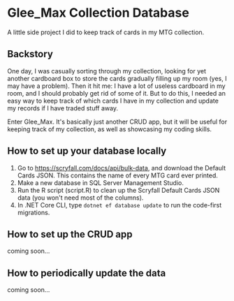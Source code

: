 # Glee_Max Collection Database
A little side project I did to keep track of cards in my MTG collection.

## Backstory
One day, I was casually sorting through my collection, looking for yet another cardboard box to store the cards gradually filling up my room (yes, I may have a problem). Then it hit me: I have a lot of useless cardboard in my room, and I should probably get rid of some of it. But to do this, I needed an easy way to keep track of which cards I have in my collection and update my records if I have traded stuff away.

Enter Glee_Max. It's basically just another CRUD app, but it will be useful for keeping track of my collection, as well as showcasing my coding skills.

## How to set up your database locally
1. Go to https://scryfall.com/docs/api/bulk-data, and download the Default Cards JSON. This contains the name of every MTG card ever printed.
2. Make a new database in SQL Server Management Studio.
3. Run the R script (script.R) to clean up the Scryfall Default Cards JSON data (you won't need most of the columns).
4. In .NET Core CLI, type `dotnet ef database update` to run the code-first migrations.

## How to set up the CRUD app
coming soon...

## How to periodically update the data
coming soon...